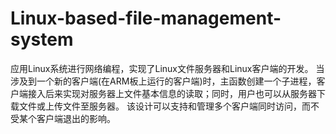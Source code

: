 # Linux-based-file-management-system
应用Linux系统进行网络编程，实现了Linux文件服务器和Linux客户端的开发。 当涉及到一个新的客户端(在ARM板上运行的客户端)时，主函数创建一个子进程，客户端接入后来实现对服务器上文件基本信息的读取；同时，用户也可以从服务器下载文件或上传文件至服务器。 该设计可以支持和管理多个客户端同时访问，而不受某个客户端退出的影响。
